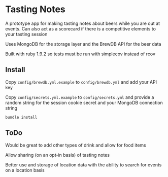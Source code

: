 # Tasting Notes

A prototype app for making tasting notes about beers while you are out at events. Can also act as a scorecard if there is a competitive elements to your tasting session

Uses MongoDB for the storage layer and the BrewDB API for the beer data

Built with ruby 1.9.2 so tests must be run with simplecov instead of rcov

## Install

Copy <code>config/brewdb.yml.example</code> to <code>config/brewdb.yml</code> and add your API key

Copy <code>config/secrets.yml.example</code> to <code>config/secrets.yml</code> and provide a random string for the session cookie secret and your MongoDB connection string

<code>bundle install</code>

## ToDo

Would be great to add other types of drink and allow for food items

Allow sharing (on an opt-in basis) of tasting notes

Better use and storage of location data with the ability to search for events on a location basis